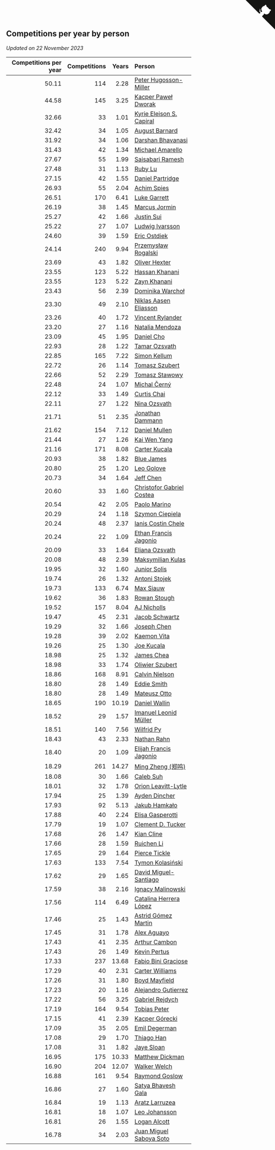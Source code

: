 ## Competitions per year by person

*Updated on 22 November 2023*

| Competitions per year | Competitions | Years | Person |
| ---: | ---: | ---: | :--- |
| 50.11 | 114 | 2.28 | [Peter Hugosson-Miller](https://www.worldcubeassociation.org/persons/2021HUGO01) |
| 44.58 | 145 | 3.25 | [Kacper Paweł Dworak](https://www.worldcubeassociation.org/persons/2020DWOR01) |
| 32.66 | 33 | 1.01 | [Kyrie Eleison S. Capiral](https://www.worldcubeassociation.org/persons/2022CAPI02) |
| 32.42 | 34 | 1.05 | [August Barnard](https://www.worldcubeassociation.org/persons/2022BARN21) |
| 31.92 | 34 | 1.06 | [Darshan Bhavanasi](https://www.worldcubeassociation.org/persons/2022BHAV01) |
| 31.43 | 42 | 1.34 | [Michael Amarello](https://www.worldcubeassociation.org/persons/2022AMAR09) |
| 27.67 | 55 | 1.99 | [Saisabari Ramesh](https://www.worldcubeassociation.org/persons/2021RAME01) |
| 27.48 | 31 | 1.13 | [Ruby Lu](https://www.worldcubeassociation.org/persons/2022LURU01) |
| 27.15 | 42 | 1.55 | [Daniel Partridge](https://www.worldcubeassociation.org/persons/2022PART02) |
| 26.93 | 55 | 2.04 | [Achim Spies](https://www.worldcubeassociation.org/persons/2021SPIE01) |
| 26.51 | 170 | 6.41 | [Luke Garrett](https://www.worldcubeassociation.org/persons/2017GARR05) |
| 26.19 | 38 | 1.45 | [Marcus Jormin](https://www.worldcubeassociation.org/persons/2022JORM01) |
| 25.27 | 42 | 1.66 | [Justin Sui](https://www.worldcubeassociation.org/persons/2022SUIJ01) |
| 25.22 | 27 | 1.07 | [Ludwig Ivarsson](https://www.worldcubeassociation.org/persons/2022IVAR01) |
| 24.60 | 39 | 1.59 | [Eric Ostdiek](https://www.worldcubeassociation.org/persons/2022OSTD01) |
| 24.14 | 240 | 9.94 | [Przemysław Rogalski](https://www.worldcubeassociation.org/persons/2013ROGA02) |
| 23.69 | 43 | 1.82 | [Oliver Hexter](https://www.worldcubeassociation.org/persons/2022HEXT01) |
| 23.55 | 123 | 5.22 | [Hassan Khanani](https://www.worldcubeassociation.org/persons/2018KHAN26) |
| 23.55 | 123 | 5.22 | [Zayn Khanani](https://www.worldcubeassociation.org/persons/2018KHAN28) |
| 23.43 | 56 | 2.39 | [Dominika Warchoł](https://www.worldcubeassociation.org/persons/2021WARC01) |
| 23.30 | 49 | 2.10 | [Niklas Aasen Eliasson](https://www.worldcubeassociation.org/persons/2021ELIA01) |
| 23.26 | 40 | 1.72 | [Vincent Rylander](https://www.worldcubeassociation.org/persons/2022RYLA01) |
| 23.20 | 27 | 1.16 | [Natalia Mendoza](https://www.worldcubeassociation.org/persons/2022MEND24) |
| 23.09 | 45 | 1.95 | [Daniel Cho](https://www.worldcubeassociation.org/persons/2021CHOD01) |
| 22.93 | 28 | 1.22 | [Tamar Ozsvath](https://www.worldcubeassociation.org/persons/2022OZSV04) |
| 22.85 | 165 | 7.22 | [Simon Kellum](https://www.worldcubeassociation.org/persons/2016KELL12) |
| 22.72 | 26 | 1.14 | [Tomasz Szubert](https://www.worldcubeassociation.org/persons/2022SZUB02) |
| 22.66 | 52 | 2.29 | [Tomasz Stawowy](https://www.worldcubeassociation.org/persons/2021STAW01) |
| 22.48 | 24 | 1.07 | [Michal Černý](https://www.worldcubeassociation.org/persons/2022CERN03) |
| 22.12 | 33 | 1.49 | [Curtis Chai](https://www.worldcubeassociation.org/persons/2022CHAI02) |
| 22.11 | 27 | 1.22 | [Nina Ozsvath](https://www.worldcubeassociation.org/persons/2022OZSV03) |
| 21.71 | 51 | 2.35 | [Jonathan Dammann](https://www.worldcubeassociation.org/persons/2021DAMM01) |
| 21.62 | 154 | 7.12 | [Daniel Mullen](https://www.worldcubeassociation.org/persons/2016MULL04) |
| 21.44 | 27 | 1.26 | [Kai Wen Yang](https://www.worldcubeassociation.org/persons/2022YANG19) |
| 21.16 | 171 | 8.08 | [Carter Kucala](https://www.worldcubeassociation.org/persons/2015KUCA01) |
| 20.93 | 38 | 1.82 | [Blue James](https://www.worldcubeassociation.org/persons/2022JAME01) |
| 20.80 | 25 | 1.20 | [Leo Golove](https://www.worldcubeassociation.org/persons/2022GOLO02) |
| 20.73 | 34 | 1.64 | [Jeff Chen](https://www.worldcubeassociation.org/persons/2022CHEN19) |
| 20.60 | 33 | 1.60 | [Christofor Gabriel Costea](https://www.worldcubeassociation.org/persons/2022COST03) |
| 20.54 | 42 | 2.05 | [Paolo Marino](https://www.worldcubeassociation.org/persons/2021MARI04) |
| 20.29 | 24 | 1.18 | [Szymon Ciepiela](https://www.worldcubeassociation.org/persons/2022CIEP01) |
| 20.24 | 48 | 2.37 | [Ianis Costin Chele](https://www.worldcubeassociation.org/persons/2021CHEL01) |
| 20.24 | 22 | 1.09 | [Ethan Francis Jagonio](https://www.worldcubeassociation.org/persons/2022JAGO03) |
| 20.09 | 33 | 1.64 | [Eliana Ozsvath](https://www.worldcubeassociation.org/persons/2022OZSV01) |
| 20.08 | 48 | 2.39 | [Maksymilian Kulas](https://www.worldcubeassociation.org/persons/2021KULA02) |
| 19.95 | 32 | 1.60 | [Junior Solis](https://www.worldcubeassociation.org/persons/2022SOLI03) |
| 19.74 | 26 | 1.32 | [Antoni Stojek](https://www.worldcubeassociation.org/persons/2022STOJ03) |
| 19.73 | 133 | 6.74 | [Max Siauw](https://www.worldcubeassociation.org/persons/2017SIAU02) |
| 19.62 | 36 | 1.83 | [Rowan Stough](https://www.worldcubeassociation.org/persons/2022STOU01) |
| 19.52 | 157 | 8.04 | [AJ Nicholls](https://www.worldcubeassociation.org/persons/2015NICH04) |
| 19.47 | 45 | 2.31 | [Jacob Schwartz](https://www.worldcubeassociation.org/persons/2021SCHW01) |
| 19.29 | 32 | 1.66 | [Joseph Chen](https://www.worldcubeassociation.org/persons/2022CHEN16) |
| 19.28 | 39 | 2.02 | [Kaemon Vita](https://www.worldcubeassociation.org/persons/2021VITA01) |
| 19.26 | 25 | 1.30 | [Joe Kucala](https://www.worldcubeassociation.org/persons/2022KUCA01) |
| 18.98 | 25 | 1.32 | [James Chea](https://www.worldcubeassociation.org/persons/2022CHEA05) |
| 18.98 | 33 | 1.74 | [Oliwier Szubert](https://www.worldcubeassociation.org/persons/2022SZUB01) |
| 18.86 | 168 | 8.91 | [Calvin Nielson](https://www.worldcubeassociation.org/persons/2014NIEL03) |
| 18.80 | 28 | 1.49 | [Eddie Smith](https://www.worldcubeassociation.org/persons/2022SMIT20) |
| 18.80 | 28 | 1.49 | [Mateusz Otto](https://www.worldcubeassociation.org/persons/2022OTTO01) |
| 18.65 | 190 | 10.19 | [Daniel Wallin](https://www.worldcubeassociation.org/persons/2013WALL03) |
| 18.52 | 29 | 1.57 | [Imanuel Leonid Müller](https://www.worldcubeassociation.org/persons/2022MULL02) |
| 18.51 | 140 | 7.56 | [Wilfrid Py](https://www.worldcubeassociation.org/persons/2016PYWI01) |
| 18.43 | 43 | 2.33 | [Nathan Rahn](https://www.worldcubeassociation.org/persons/2021RAHN01) |
| 18.40 | 20 | 1.09 | [Elijah Francis Jagonio](https://www.worldcubeassociation.org/persons/2022JAGO02) |
| 18.29 | 261 | 14.27 | [Ming Zheng (郑鸣)](https://www.worldcubeassociation.org/persons/2009ZHEN11) |
| 18.08 | 30 | 1.66 | [Caleb Suh](https://www.worldcubeassociation.org/persons/2022SUHC01) |
| 18.01 | 32 | 1.78 | [Orion Leavitt-Lytle](https://www.worldcubeassociation.org/persons/2022LEAV01) |
| 17.94 | 25 | 1.39 | [Ayden Dincher](https://www.worldcubeassociation.org/persons/2022DINC01) |
| 17.93 | 92 | 5.13 | [Jakub Hamkało](https://www.worldcubeassociation.org/persons/2018HAMK01) |
| 17.88 | 40 | 2.24 | [Elisa Gasperotti](https://www.worldcubeassociation.org/persons/2021GASP01) |
| 17.79 | 19 | 1.07 | [Clement D. Tucker](https://www.worldcubeassociation.org/persons/2022TUCK09) |
| 17.68 | 26 | 1.47 | [Kian Cline](https://www.worldcubeassociation.org/persons/2022CLIN01) |
| 17.66 | 28 | 1.59 | [Ruichen Li](https://www.worldcubeassociation.org/persons/2022LIRU02) |
| 17.65 | 29 | 1.64 | [Pierce Tickle](https://www.worldcubeassociation.org/persons/2022TICK01) |
| 17.63 | 133 | 7.54 | [Tymon Kolasiński](https://www.worldcubeassociation.org/persons/2016KOLA02) |
| 17.62 | 29 | 1.65 | [David Miguel-Santiago](https://www.worldcubeassociation.org/persons/2022MIGU02) |
| 17.59 | 38 | 2.16 | [Ignacy Malinowski](https://www.worldcubeassociation.org/persons/2021MALI02) |
| 17.56 | 114 | 6.49 | [Catalina Herrera López](https://www.worldcubeassociation.org/persons/2017LOPE31) |
| 17.46 | 25 | 1.43 | [Astrid Gómez Martin](https://www.worldcubeassociation.org/persons/2022MART26) |
| 17.45 | 31 | 1.78 | [Alex Aguayo](https://www.worldcubeassociation.org/persons/2022AGUA01) |
| 17.43 | 41 | 2.35 | [Arthur Cambon](https://www.worldcubeassociation.org/persons/2021CAMB01) |
| 17.43 | 26 | 1.49 | [Kevin Pertus](https://www.worldcubeassociation.org/persons/2022PERT01) |
| 17.33 | 237 | 13.68 | [Fabio Bini Graciose](https://www.worldcubeassociation.org/persons/2010GRAC02) |
| 17.29 | 40 | 2.31 | [Carter Williams](https://www.worldcubeassociation.org/persons/2021WILL06) |
| 17.26 | 31 | 1.80 | [Boyd Mayfield](https://www.worldcubeassociation.org/persons/2022MAYF01) |
| 17.23 | 20 | 1.16 | [Alejandro Gutierrez](https://www.worldcubeassociation.org/persons/2022GUTI09) |
| 17.22 | 56 | 3.25 | [Gabriel Rejdych](https://www.worldcubeassociation.org/persons/2020REJD01) |
| 17.19 | 164 | 9.54 | [Tobias Peter](https://www.worldcubeassociation.org/persons/2014PETE03) |
| 17.15 | 41 | 2.39 | [Kacper Górecki](https://www.worldcubeassociation.org/persons/2021GORE01) |
| 17.09 | 35 | 2.05 | [Emil Degerman](https://www.worldcubeassociation.org/persons/2021DEGE01) |
| 17.08 | 29 | 1.70 | [Thiago Han](https://www.worldcubeassociation.org/persons/2022HANT01) |
| 17.08 | 31 | 1.82 | [Jaye Sloan](https://www.worldcubeassociation.org/persons/2022SLOA01) |
| 16.95 | 175 | 10.33 | [Matthew Dickman](https://www.worldcubeassociation.org/persons/2013DICK01) |
| 16.90 | 204 | 12.07 | [Walker Welch](https://www.worldcubeassociation.org/persons/2011WELC01) |
| 16.88 | 161 | 9.54 | [Raymond Goslow](https://www.worldcubeassociation.org/persons/2014GOSL01) |
| 16.86 | 27 | 1.60 | [Satya Bhavesh Gala](https://www.worldcubeassociation.org/persons/2022GALA03) |
| 16.84 | 19 | 1.13 | [Aratz Larruzea](https://www.worldcubeassociation.org/persons/2022LARR02) |
| 16.81 | 18 | 1.07 | [Leo Johansson](https://www.worldcubeassociation.org/persons/2022JOHA08) |
| 16.81 | 26 | 1.55 | [Logan Alcott](https://www.worldcubeassociation.org/persons/2022ALCO02) |
| 16.78 | 34 | 2.03 | [Juan Miguel Saboya Soto](https://www.worldcubeassociation.org/persons/2021SOTO01) |


<a href="https://github.com/jonatanklosko/wca_statistics" class="github-corner" aria-label="View source on Github"><svg width="80" height="80" viewBox="0 0 250 250" style="fill:#151513; color:#fff; position: absolute; top: 0; border: 0; right: 0;" aria-hidden="true"><path d="M0,0 L115,115 L130,115 L142,142 L250,250 L250,0 Z"></path><path d="M128.3,109.0 C113.8,99.7 119.0,89.6 119.0,89.6 C122.0,82.7 120.5,78.6 120.5,78.6 C119.2,72.0 123.4,76.3 123.4,76.3 C127.3,80.9 125.5,87.3 125.5,87.3 C122.9,97.6 130.6,101.9 134.4,103.2" fill="currentColor" style="transform-origin: 130px 106px;" class="octo-arm"></path><path d="M115.0,115.0 C114.9,115.1 118.7,116.5 119.8,115.4 L133.7,101.6 C136.9,99.2 139.9,98.4 142.2,98.6 C133.8,88.0 127.5,74.4 143.8,58.0 C148.5,53.4 154.0,51.2 159.7,51.0 C160.3,49.4 163.2,43.6 171.4,40.1 C171.4,40.1 176.1,42.5 178.8,56.2 C183.1,58.6 187.2,61.8 190.9,65.4 C194.5,69.0 197.7,73.2 200.1,77.6 C213.8,80.2 216.3,84.9 216.3,84.9 C212.7,93.1 206.9,96.0 205.4,96.6 C205.1,102.4 203.0,107.8 198.3,112.5 C181.9,128.9 168.3,122.5 157.7,114.1 C157.9,116.9 156.7,120.9 152.7,124.9 L141.0,136.5 C139.8,137.7 141.6,141.9 141.8,141.8 Z" fill="currentColor" class="octo-body"></path></svg></a><style>.github-corner:hover .octo-arm{animation:octocat-wave 560ms ease-in-out}@keyframes octocat-wave{0%,100%{transform:rotate(0)}20%,60%{transform:rotate(-25deg)}40%,80%{transform:rotate(10deg)}}@media (max-width:500px){.github-corner:hover .octo-arm{animation:none}.github-corner .octo-arm{animation:octocat-wave 560ms ease-in-out}}</style>
